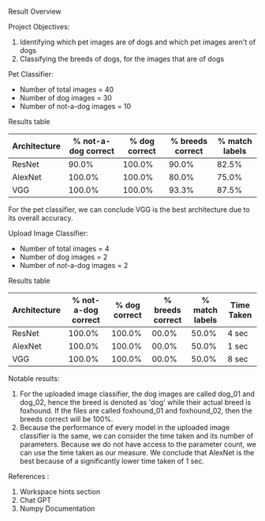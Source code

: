 Result Overview

Project Objectives:
1. Identifying which pet images are of dogs and which pet images aren't of dogs
2. Classifying the breeds of dogs, for the images that are of dogs

Pet Classifier:
- Number of total images = 40
- Number of dog images = 30
- Number of not-a-dog images = 10

Results table

| Architecture | % not-a-dog correct | % dog correct | % breeds correct | % match labels |
|--------------|---------------------|--------------|-----------------|----------------|
| ResNet       | 90.0%               | 100.0%       | 90.0%           | 82.5%          |
| AlexNet      | 100.0%              | 100.0%       | 80.0%           | 75.0%          |
| VGG          | 100.0%              | 100.0%       | 93.3%           | 87.5%          |

For the pet classifier, we can conclude VGG is the best architecture due to its overall accuracy.

Upload Image Classifier:
- Number of total images = 4
- Number of dog images = 2
- Number of not-a-dog images = 2

Results table

| Architecture | % not-a-dog correct | % dog correct | % breeds correct | % match labels | Time Taken |
|--------------|---------------------|--------------|-----------------|----------------|------------|
| ResNet       | 100.0%              | 100.0%       | 00.0%           | 50.0%          | 4 sec      |
| AlexNet      | 100.0%              | 100.0%       | 00.0%           | 50.0%          | 1 sec      |
| VGG          | 100.0%              | 100.0%       | 00.0%           | 50.0%          | 8 sec      |

Notable results:
1. For the uploaded image classifier, the dog images are called dog_01 and dog_02, hence the breed is denoted as 'dog' while their actual breed is foxhound. If the files are called foxhound_01 and foxhound_02, then the breeds correct will be 100%.
2. Because the performance of every model in the uploaded image classifier is the same, we can consider the time taken and its number of parameters. Because we do not have access to the parameter count, we can use the time taken as our measure. We conclude that AlexNet is the best because of a significantly lower time taken of 1 sec.

References :
1. Workspace hints section
2. Chat GPT
3. Numpy Documentation
